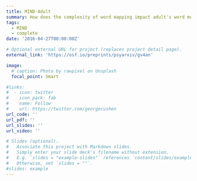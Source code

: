 ```yaml
---
title: MIND-Adult
summary: How does the complexity of word mapping impact adult's word meaning memory? We found that pragmatic inference nessesitated during word mapping facilitated the retention of novel words compared to direct mapping. Moreover, socio-cognitive skills modulated the degree of retention stability for pragmatically inferred words. In conclusion, pragmatic processes supported by social cognition affect both encoding and memory consolidation of novel word meanings.
tags:
  - MIND
  - complete
date: '2016-04-27T00:00:00Z'

# Optional external URL for project (replaces project detail page).
external_link: 'https://osf.io/preprints/psyarxiv/gv4an'

image:
  # caption: Photo by rawpixel on Unsplash
  focal_point: Smart

#links:
#  - icon: twitter
#    icon_pack: fab
#    name: Follow
#    url: https://twitter.com/georgecushen
url_code: ''
url_pdf: ''
url_slides: ''
url_video: ''

# Slides (optional).
#   Associate this project with Markdown slides.
#   Simply enter your slide deck's filename without extension.
#   E.g. `slides = "example-slides"` references `content/slides/example-slides.md`.
#   Otherwise, set `slides = ""`.
#slides: example
---
```


